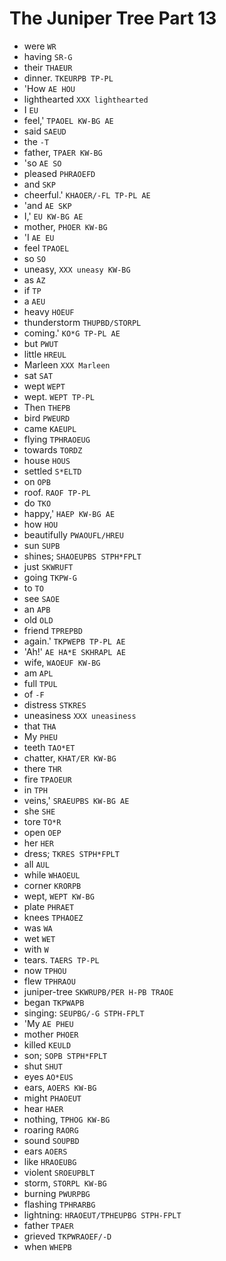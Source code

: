 # The Juniper Tree Part 13

* were `WR`
* having `SR-G`
* their `THAEUR`
* dinner. `TKEURPB TP-PL`
* 'How `AE HOU`
* lighthearted `XXX lighthearted`
* I `EU`
* feel,' `TPAOEL KW-BG AE`
* said `SAEUD`
* the `-T`
* father, `TPAER KW-BG`
* 'so `AE SO`
* pleased `PHRAOEFD`
* and `SKP`
* cheerful.' `KHAOER/-FL TP-PL AE`
* 'and `AE SKP`
* I,' `EU KW-BG AE`
* mother, `PHOER KW-BG`
* 'I `AE EU`
* feel `TPAOEL`
* so `SO`
* uneasy, `XXX uneasy KW-BG`
* as `AZ`
* if `TP`
* a `AEU`
* heavy `HOEUF`
* thunderstorm `THUPBD/STORPL`
* coming.' `KO*G TP-PL AE`
* but `PWUT`
* little `HREUL`
* Marleen `XXX Marleen`
* sat `SAT`
* wept `WEPT`
* wept. `WEPT TP-PL`
* Then `THEPB`
* bird `PWEURD`
* came `KAEUPL`
* flying `TPHRAOEUG`
* towards `TORDZ`
* house `HOUS`
* settled `S*ELTD`
* on `OPB`
* roof. `RAOF TP-PL`
* do `TKO`
* happy,' `HAEP KW-BG AE`
* how `HOU`
* beautifully `PWAOUFL/HREU`
* sun `SUPB`
* shines; `SHAOEUPBS STPH*FPLT`
* just `SKWRUFT`
* going `TKPW-G`
* to `TO`
* see `SAOE`
* an `APB`
* old `OLD`
* friend `TPREPBD`
* again.' `TKPWEPB TP-PL AE`
* 'Ah!' `AE HA*E SKHRAPL AE`
* wife, `WAOEUF KW-BG`
* am `APL`
* full `TPUL`
* of `-F`
* distress `STKRES`
* uneasiness `XXX uneasiness`
* that `THA`
* My `PHEU`
* teeth `TAO*ET`
* chatter, `KHAT/ER KW-BG`
* there `THR`
* fire `TPAOEUR`
* in `TPH`
* veins,' `SRAEUPBS KW-BG AE`
* she `SHE`
* tore `TO*R`
* open `OEP`
* her `HER`
* dress; `TKRES STPH*FPLT`
* all `AUL`
* while `WHAOEUL`
* corner `KRORPB`
* wept, `WEPT KW-BG`
* plate `PHRAET`
* knees `TPHAOEZ`
* was `WA`
* wet `WET`
* with `W`
* tears. `TAERS TP-PL`
* now `TPHOU`
* flew `TPHRAOU`
* juniper-tree `SKWRUPB/PER H-PB TRAOE`
* began `TKPWAPB`
* singing: `SEUPBG/-G STPH-FPLT`
* 'My `AE PHEU`
* mother `PHOER`
* killed `KEULD`
* son; `SOPB STPH*FPLT`
* shut `SHUT`
* eyes `AO*EUS`
* ears, `AOERS KW-BG`
* might `PHAOEUT`
* hear `HAER`
* nothing, `TPHOG KW-BG`
* roaring `RAORG`
* sound `SOUPBD`
* ears `AOERS`
* like `HRAOEUBG`
* violent `SROEUPBLT`
* storm, `STORPL KW-BG`
* burning `PWURPBG`
* flashing `TPHRARBG`
* lightning: `HRAOEUT/TPHEUPBG STPH-FPLT`
* father `TPAER`
* grieved `TKPWRAOEF/-D`
* when `WHEPB`
